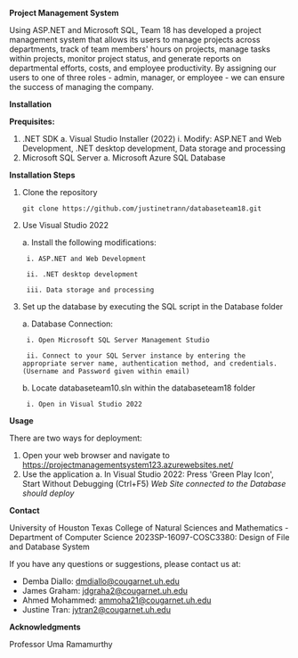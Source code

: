 **Project Management System**

Using ASP.NET and Microsoft SQL, Team 18 has developed a project management system that allows its users to manage projects across departments, track of team members' hours on projects, manage tasks within projects, monitor project status, and generate reports on departmental efforts, costs, and employee productivity. By assigning our users to one of three roles - admin, manager, or employee - we can ensure the success of managing the company.

**Installation**

**Prequisites:**

1. .NET SDK
   a. Visual Studio Installer (2022)
      i. Modify: ASP.NET and Web Development, .NET desktop development, Data storage and processing
2. Microsoft SQL Server
   a. Microsoft Azure SQL Database

**Installation Steps**

1. Clone the repository

    ```
    git clone https://github.com/justinetrann/databaseteam18.git
    ```
	
2. Use Visual Studio 2022

    a. Install the following modifications:
    
        i. ASP.NET and Web Development
        
        ii. .NET desktop development
        
        iii. Data storage and processing 
		
3. Set up the database by executing the SQL script in the Database folder

    a. Database Connection:
    
        i. Open Microsoft SQL Server Management Studio
        
        ii. Connect to your SQL Server instance by entering the appropriate server name, authentication method, and credentials. (Username and Password given within email)
    
    b. Locate databaseteam10.sln within the databaseteam18 folder
    
        i. Open in Visual Studio 2022

**Usage**

There are two ways for deployment:

1. Open your web browser and navigate to https://projectmanagementsystem123.azurewebsites.net/
2. Use the application
	a. In Visual Studio 2022: Press 'Green Play Icon', Start Without Debugging (Ctrl+F5)
_Web Site connected to the Database should deploy_ 


**Contact**

University of Houston Texas College of Natural Sciences and Mathematics - Department of Computer Science
2023SP-16097-COSC3380: Design of File and Database System

If you have any questions or suggestions, please contact us at:
- Demba Diallo: dmdiallo@cougarnet.uh.edu
- James Graham: jdgraha2@cougarnet.uh.edu
- Ahmed Mohammed: ammoha21@cougarnet.uh.edu
- Justine Tran: jytran2@cougarnet.uh.edu

**Acknowledgments**

Professor Uma Ramamurthy
